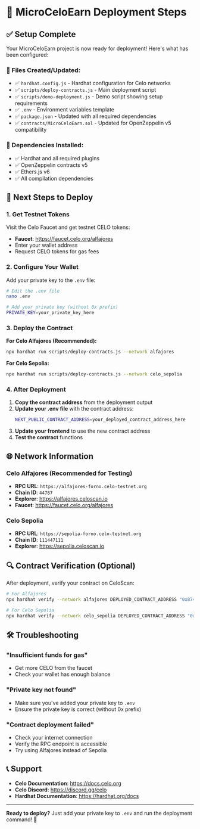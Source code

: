 # 🚀 MicroCeloEarn Deployment Steps

## ✅ Setup Complete

Your MicroCeloEarn project is now ready for deployment! Here's what has been configured:

### 📁 Files Created/Updated:
- ✅ `hardhat.config.js` - Hardhat configuration for Celo networks
- ✅ `scripts/deploy-contracts.js` - Main deployment script
- ✅ `scripts/demo-deployment.js` - Demo script showing setup requirements
- ✅ `.env` - Environment variables template
- ✅ `package.json` - Updated with all required dependencies
- ✅ `contracts/MicroCeloEarn.sol` - Updated for OpenZeppelin v5 compatibility

### 🔧 Dependencies Installed:
- ✅ Hardhat and all required plugins
- ✅ OpenZeppelin contracts v5
- ✅ Ethers.js v6
- ✅ All compilation dependencies

## 🎯 Next Steps to Deploy

### 1. Get Testnet Tokens
Visit the Celo Faucet and get testnet CELO tokens:
- **Faucet**: https://faucet.celo.org/alfajores
- Enter your wallet address
- Request CELO tokens for gas fees

### 2. Configure Your Wallet
Add your private key to the `.env` file:

```bash
# Edit the .env file
nano .env

# Add your private key (without 0x prefix)
PRIVATE_KEY=your_private_key_here
```

### 3. Deploy the Contract

**For Celo Alfajores (Recommended):**
```bash
npx hardhat run scripts/deploy-contracts.js --network alfajores
```

**For Celo Sepolia:**
```bash
npx hardhat run scripts/deploy-contracts.js --network celo_sepolia
```

### 4. After Deployment
1. **Copy the contract address** from the deployment output
2. **Update your .env file** with the contract address:
   ```bash
   NEXT_PUBLIC_CONTRACT_ADDRESS=your_deployed_contract_address_here
   ```
3. **Update your frontend** to use the new contract address
4. **Test the contract** functions

## 🌐 Network Information

### Celo Alfajores (Recommended for Testing)
- **RPC URL**: `https://alfajores-forno.celo-testnet.org`
- **Chain ID**: `44787`
- **Explorer**: https://alfajores.celoscan.io
- **Faucet**: https://faucet.celo.org/alfajores

### Celo Sepolia
- **RPC URL**: `https://sepolia-forno.celo-testnet.org`
- **Chain ID**: `111447111`
- **Explorer**: https://sepolia.celoscan.io

## 🔍 Contract Verification (Optional)

After deployment, verify your contract on CeloScan:

```bash
# For Alfajores
npx hardhat verify --network alfajores DEPLOYED_CONTRACT_ADDRESS "0x874069Fa1Eb16D44d622F2e0Ca25eeA172369bC1" "0xF194afDf50B03e69Bd7D057c1Aa9e10c9954E4C9"

# For Celo Sepolia
npx hardhat verify --network celo_sepolia DEPLOYED_CONTRACT_ADDRESS "0x874069Fa1Eb16D44d622F2e0Ca25eeA172369bC1" "0xF194afDf50B03e69Bd7D057c1Aa9e10c9954E4C9"
```

## 🛠️ Troubleshooting

### "Insufficient funds for gas"
- Get more CELO from the faucet
- Check your wallet has enough balance

### "Private key not found"
- Make sure you've added your private key to `.env`
- Ensure the private key is correct (without 0x prefix)

### "Contract deployment failed"
- Check your internet connection
- Verify the RPC endpoint is accessible
- Try using Alfajores instead of Sepolia

## 📞 Support

- **Celo Documentation**: https://docs.celo.org
- **Celo Discord**: https://discord.gg/celo
- **Hardhat Documentation**: https://hardhat.org/docs

---

**Ready to deploy?** Just add your private key to `.env` and run the deployment command! 🚀
